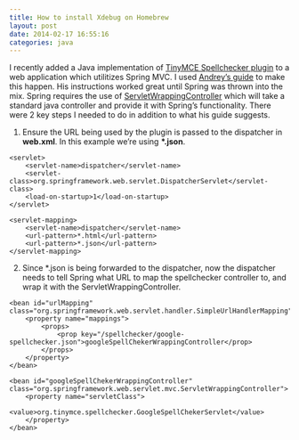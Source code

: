 ```yaml
---
title: How to install Xdebug on Homebrew
layout: post
date: 2014-02-17 16:55:16
categories: java
---
```



I recently added a Java implementation of [TinyMCE Spellchecker plugin](http://www.tinymce.com/wiki.php/Plugin:spellchecker) to a web application which utilitizes Spring MVC.  I used [Andrey’s guide](http://achorniy.wordpress.com/2009/08/11/tinymce-spellchecker-in-java/) to make this happen.  His instructions worked great until Spring was thrown into the mix.  Spring requires the use of [ServletWrappingController](http://static.springsource.org/spring/docs/3.0.x/javadoc-api/org/springframework/web/servlet/mvc/ServletWrappingController.html) which will take a standard java controller and provide it with Spring’s functionality.  There were 2 key steps I needed to do in addition to what his guide suggests.

1) Ensure the URL being used by the plugin is passed to the dispatcher in **web.xml**. In this example we’re using __*.json__.

```
<servlet>
    <servlet-name>dispatcher</servlet-name>
    <servlet-class>org.springframework.web.servlet.DispatcherServlet</servlet-class>
    <load-on-startup>1</load-on-startup>
</servlet>

<servlet-mapping>
    <servlet-name>dispatcher</servlet-name>
    <url-pattern>*.html</url-pattern>
    <url-pattern>*.json</url-pattern>
</servlet-mapping>
```

2) Since *.json is being forwarded to the dispatcher, now the dispatcher needs to tell Spring what URL to map the spellchecker controller to, and wrap it with the ServletWrappingController.

```
<bean id="urlMapping" class="org.springframework.web.servlet.handler.SimpleUrlHandlerMapping">
    <property name="mappings">
        <props>
            <prop key="/spellchecker/google-spellchecker.json">googleSpellChekerWrappingController</prop>
        </props>
    </property>
</bean>

<bean id="googleSpellChekerWrappingController" class="org.springframework.web.servlet.mvc.ServletWrappingController">
    <property name="servletClass">
        <value>org.tinymce.spellchecker.GoogleSpellChekerServlet</value>
    </property>
</bean>
```